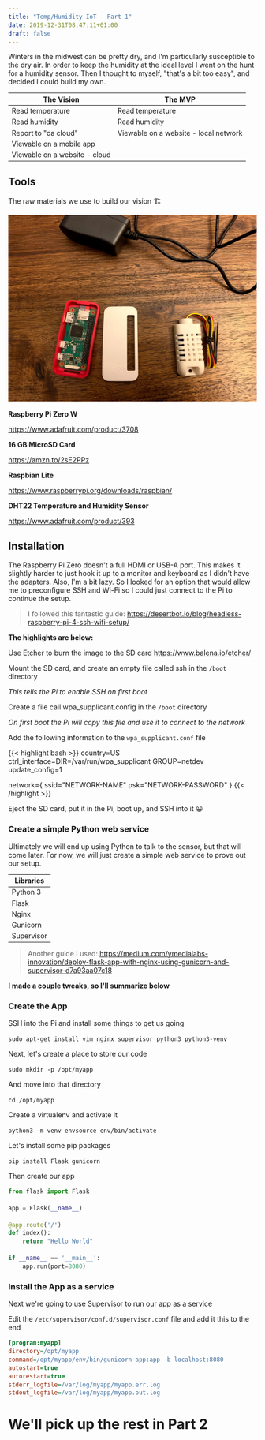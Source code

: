 ```yaml
---
title: "Temp/Humidity IoT - Part 1"
date: 2019-12-31T08:47:11+01:00
draft: false
---
```


Winters in the midwest can be pretty dry, and I'm particularly susceptible to the dry air. In order to keep the humidity at the ideal level I went on the hunt for a humidity sensor. Then I thought to myself, "that's a bit too easy", and decided I could build my own.

| The Vision                    | The MVP                               |
|-------------------------------|---------------------------------------|
| Read temperature              | Read temperature                      |
| Read humidity                 | Read humidity                         |
| Report to "da cloud"          | Viewable on a website - local network |
| Viewable on a mobile app      |                                       |
| Viewable on a website - cloud |                                       |

## Tools
The raw materials we use to build our vision 🏗️

![Materials](images/materials.jpg)

**Raspberry Pi Zero W**

https://www.adafruit.com/product/3708

**16 GB MicroSD Card**

https://amzn.to/2sE2PPz

**Raspbian Lite**

https://www.raspberrypi.org/downloads/raspbian/

**DHT22 Temperature and Humidity Sensor**

https://www.adafruit.com/product/393


## Installation
The Raspberry Pi Zero doesn't a full HDMI or USB-A port. This makes it slightly harder to just hook it up to a monitor and keyboard as I didn't have the adapters. Also, I'm a bit lazy. So I looked for an option that would allow me to preconfigure SSH and Wi-Fi so I could just connect to the Pi to continue the setup.

> I followed this fantastic guide: https://desertbot.io/blog/headless-raspberry-pi-4-ssh-wifi-setup/


**The highlights are below:**

Use Etcher to burn the image to the SD card https://www.balena.io/etcher/

Mount the SD card, and create an empty file called ssh in the `/boot` directory

*This tells the Pi to enable SSH on first boot*

Create a file call wpa_supplicant.config in the `/boot` directory

*On first boot the Pi will copy this file and use it to connect to the network*

Add the following information to the `wpa_supplicant.conf` file

{{< highlight bash >}}
country=US
ctrl_interface=DIR=/var/run/wpa_supplicant GROUP=netdev
update_config=1

network={
    ssid="NETWORK-NAME"
    psk="NETWORK-PASSWORD"
}
{{< /highlight >}}

Eject the SD card, put it in the Pi, boot up, and SSH into it 😀

### Create a simple Python web service
Ultimately we will end up using Python to talk to the sensor, but that will come later. For now, we will just create a simple web service to prove out our setup.

| Libraries  |
|------------|
| Python 3   |
| Flask      |
| Nginx      |
| Gunicorn   |
| Supervisor |


> Another guide I used: https://medium.com/ymedialabs-innovation/deploy-flask-app-with-nginx-using-gunicorn-and-supervisor-d7a93aa07c18

**I made a couple tweaks, so I'll summarize below**

### Create the App
SSH into the Pi and install some things to get us going 

`sudo apt-get install vim nginx supervisor python3 python3-venv`

Next, let's create a place to store our code 

`sudo mkdir -p /opt/myapp`

And move into that directory 

`cd /opt/myapp`

Create a virtualenv and activate it

`python3 -m venv envsource env/bin/activate`

Let's install some pip packages

`pip install Flask gunicorn`

Then create our app

```python
from flask import Flask

app = Flask(__name__)

@app.route('/')
def index():
    return "Hello World"

if __name__ == '__main__':
    app.run(port=8080)
```

### Install the App as a service
Next we're going to use Supervisor to run our app as a service

Edit the `/etc/supervisor/conf.d/supervisor.conf` file and add it this to the end

```ini
[program:myapp]
directory=/opt/myapp
command=/opt/myapp/env/bin/gunicorn app:app -b localhost:8080
autostart=true
autorestart=true
stderr_logfile=/var/log/myapp/myapp.err.log
stdout_logfile=/var/log/myapp/myapp.out.log
```



# We'll pick up the rest in Part 2